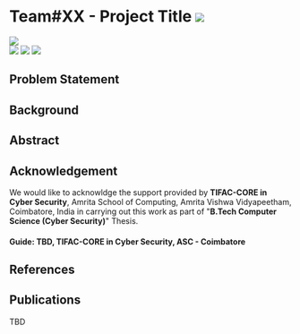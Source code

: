 # Team#XX - Project Title ![](https://img.shields.io/badge/-Live-brightgreen)
![](https://img.shields.io/badge/Batch-22UCYS-green) <br/> ![](https://img.shields.io/badge/Domain-Security-blue)  ![](https://img.shields.io/badge/Focus-TBD-yellow)  ![](https://img.shields.io/badge/B.Tech--Project-Started-brightgreen) <br/>

## Problem Statement

## Background

## Abstract

## Acknowledgement
We would like to acknowldge the support provided by **TIFAC-CORE in Cyber Security**, Amrita School of Computing, Amrita Vishwa Vidyapeetham, Coimbatore, India in carrying out this work as part of "**B.Tech Computer Science (Cyber Security)**" Thesis. 

#### Guide: TBD, TIFAC-CORE in Cyber Security, ASC - Coimbatore

## References

## Publications

TBD
    
